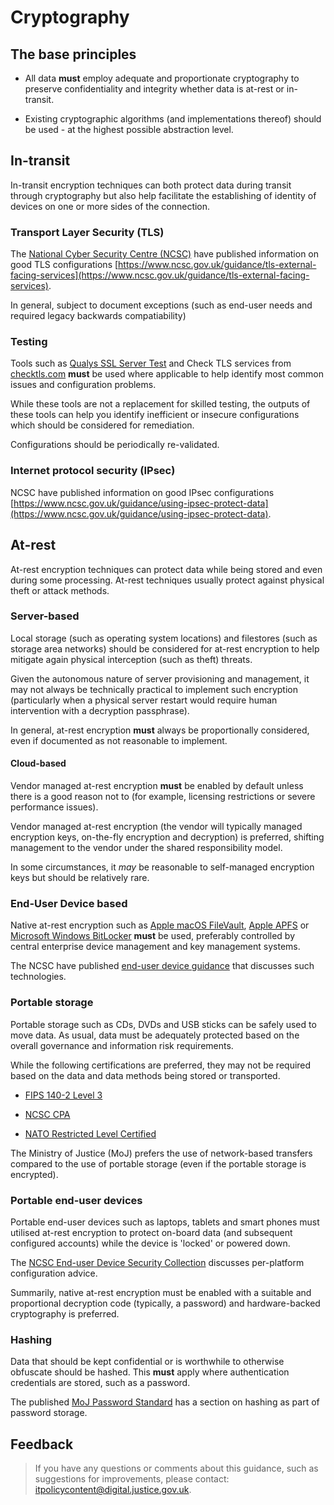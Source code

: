 # Cryptography

## The base principles

-   All data **must** employ adequate and proportionate cryptography to preserve confidentiality and integrity whether data is at-rest or in-transit.

-   Existing cryptographic algorithms \(and implementations thereof\) should be used - at the highest possible abstraction level.


## In-transit

In-transit encryption techniques can both protect data during transit through cryptography but also help facilitate the establishing of identity of devices on one or more sides of the connection.

### Transport Layer Security \(TLS\)

The [National Cyber Security Centre \(NCSC\)](https://www.ncsc.gov.uk/) have published information on good TLS configurations [https://www.ncsc.gov.uk/guidance/tls-external-facing-services](https://www.ncsc.gov.uk/guidance/tls-external-facing-services).

In general, subject to document exceptions \(such as end-user needs and required legacy backwards compatiability\)

### Testing

Tools such as [Qualys SSL Server Test](https://www.ssllabs.com/ssltest/) and Check TLS services from [checktls.com](http://www.checktls.com/index.html) **must** be used where applicable to help identify most common issues and configuration problems.

While these tools are not a replacement for skilled testing, the outputs of these tools can help you identify inefficient or insecure configurations which should be considered for remediation.

Configurations should be periodically re-validated.

### Internet protocol security \(IPsec\)

NCSC have published information on good IPsec configurations [https://www.ncsc.gov.uk/guidance/using-ipsec-protect-data](https://www.ncsc.gov.uk/guidance/using-ipsec-protect-data).

## At-rest

At-rest encryption techniques can protect data while being stored and even during some processing. At-rest techniques usually protect against physical theft or attack methods.

### Server-based

Local storage \(such as operating system locations\) and filestores \(such as storage area networks\) should be considered for at-rest encryption to help mitigate again physical interception \(such as theft\) threats.

Given the autonomous nature of server provisioning and management, it may not always be technically practical to implement such encryption \(particularly when a physical server restart would require human intervention with a decryption passphrase\).

In general, at-rest encryption **must** always be proportionally considered, even if documented as not reasonable to implement.

#### Cloud-based

Vendor managed at-rest encryption **must** be enabled by default unless there is a good reason not to \(for example, licensing restrictions or severe performance issues\).

Vendor managed at-rest encryption \(the vendor will typically managed encryption keys, on-the-fly encryption and decryption\) is preferred, shifting management to the vendor under the shared responsibility model.

In some circumstances, it *may* be reasonable to self-managed encryption keys but should be relatively rare.

### End-User Device based

Native at-rest encryption such as [Apple macOS FileVault](https://en.wikipedia.org/wiki/FileVault), [Apple APFS](https://en.wikipedia.org/wiki/Apple_File_System) or [Microsoft Windows BitLocker](https://en.wikipedia.org/wiki/BitLocker) **must** be used, preferably controlled by central enterprise device management and key management systems.

The NCSC have published [end-user device guidance](https://www.ncsc.gov.uk/index/guidance?f%5B0%5D=field_topics%253Aname%3AEnd%20user%20technology) that discusses such technologies.

### Portable storage

Portable storage such as CDs, DVDs and USB sticks can be safely used to move data. As usual, data must be adequately protected based on the overall governance and information risk requirements.

While the following certifications are preferred, they may not be required based on the data and data methods being stored or transported.

-   [FIPS 140-2 Level 3](https://en.wikipedia.org/wiki/FIPS_140-2)

-   [NCSC CPA](https://www.ncsc.gov.uk/scheme/commercial-product-assurance-cpa)

-   [NATO Restricted Level Certified](https://www.ia.nato.int/NIAPC/)


The Ministry of Justice \(MoJ\) prefers the use of network-based transfers compared to the use of portable storage \(even if the portable storage is encrypted\).

### Portable end-user devices

Portable end-user devices such as laptops, tablets and smart phones must utilised at-rest encryption to protect on-board data \(and subsequent configured accounts\) while the device is 'locked' or powered down.

The [NCSC End-user Device Security Collection](https://www.ncsc.gov.uk/guidance/end-user-device-security) discusses per-platform configuration advice.

Summarily, native at-rest encryption must be enabled with a suitable and proportional decryption code \(typically, a password\) and hardware-backed cryptography is preferred.

### Hashing

Data that should be kept confidential or is worthwhile to otherwise obfuscate should be hashed. This **must** apply where authentication credentials are stored, such as a password.

The published [MoJ Password Standard](https://intranet.justice.gov.uk/guidance/security/it-computer-security/ict-security-policy-framework/password-standard/) has a section on hashing as part of password storage.

## Feedback

> If you have any questions or comments about this guidance, such as suggestions for improvements, please contact: [itpolicycontent@digital.justice.gov.uk](mailto:itpolicycontent@digital.justice.gov.uk).

